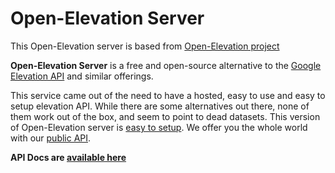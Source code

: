 # Open-Elevation Server

This Open-Elevation server is based from [Open-Elevation project](https://github.com/Jorl17/open-elevation/tree/master)


**Open-Elevation Server** is a free and open-source alternative to the [Google Elevation API](https://developers.google.com/maps/documentation/elevation/start) and similar offerings.

This service came out of the need to have a hosted, easy to use and easy to setup elevation API. While there are some alternatives out there, none of them work out of the box, and seem to point to dead datasets. This version of Open-Elevation server is [easy to setup](https://github.com/gabriel-astudillo/demps/blob/master/open.elevation.server/docs/install.md). We offer you the whole world with our [public API](https://github.com/gabriel-astudillo/demps/blob/master/open.elevation.server/docs/api.md).


**API Docs are [available here](https://github.com/gabriel-astudillo/demps/blob/master/open.elevation.server/docs/api.md)**





